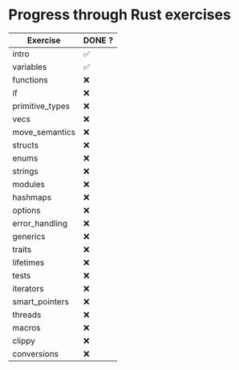 # Progress through Rust exercises

| Exercise               |  DONE ? |
| ---------------------- | ------- |
| intro                  |   ✅   |
| variables              |   ✅   |
| functions              |   ❌   |
| if                     |   ❌   |
| primitive_types        |   ❌   |
| vecs                   |   ❌   |
| move_semantics         |   ❌   |
| structs                |   ❌   |
| enums                  |   ❌   |
| strings                |   ❌   |
| modules                |   ❌   |
| hashmaps               |   ❌   |
| options                |   ❌   |
| error_handling         |   ❌   |
| generics               |   ❌   |
| traits                 |   ❌   |
| lifetimes              |   ❌   |
| tests                  |   ❌   |
| iterators              |   ❌   |
| smart_pointers         |   ❌   |
| threads                |   ❌   |
| macros                 |   ❌   |
| clippy                 |   ❌   |
| conversions            |   ❌   |